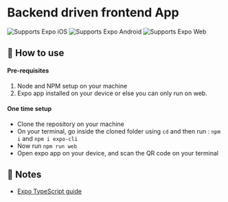 # Backend driven frontend App

<p>
  <!-- iOS -->
  <img alt="Supports Expo iOS" longdesc="Supports Expo iOS" src="https://img.shields.io/badge/iOS-4630EB.svg?style=flat-square&logo=APPLE&labelColor=999999&logoColor=fff" />
  <!-- Android -->
  <img alt="Supports Expo Android" longdesc="Supports Expo Android" src="https://img.shields.io/badge/Android-4630EB.svg?style=flat-square&logo=ANDROID&labelColor=A4C639&logoColor=fff" />
  <!-- Web -->
  <img alt="Supports Expo Web" longdesc="Supports Expo Web" src="https://img.shields.io/badge/web-4630EB.svg?style=flat-square&logo=GOOGLE-CHROME&labelColor=4285F4&logoColor=fff" />
</p>


## 🚀 How to use

#### Pre-requisites
1. Node and NPM setup on your machine
2. Expo app installed on your device or else you can only run on web.

#### One time setup

- Clone the repository on your machine
- On your terminal, go inside the cloned folder using `cd` and then run : `npm i` and `npm i expo-cli`
- Now run `npm run web`
- Open expo app on your device, and scan the QR code on your terminal


## 📝 Notes

- [Expo TypeScript guide](https://docs.expo.dev/versions/latest/guides/typescript/)

